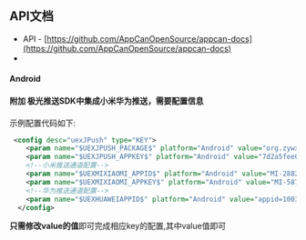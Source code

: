 API文档
-------------------------------------------------------------
  * API - [https://github.com/AppCanOpenSource/appcan-docs](https://github.com/AppCanOpenSource/appcan-docs)
  *
  #### Android
  #### **附加 极光推送SDK中集成小米华为推送，需要配置信息**

示例配置代码如下:

```xml
 <config desc="uexJPush" type="KEY">
    <param name="$UEXJPUSH_PACKAGE$" platform="Android" value="org.zywx.wbpalmstar.widgetone.uexSZPortal"/>
    <param name="$UEXJPUSH_APPKEY$" platform="Android" value="7d2a5fee085a5aeabec706e5"/>
    <!--小米推送通道配置-->
    <param name="$UEXMIXIAOMI_APPID$" platform="Android" value="MI-2882303761517843561"/>
    <param name="$UEXMIXIAOMI_APPKEY$" platform="Android" value="MI-5871784334561"/>
    <!--华为推送通道配置-->
    <param name="$UEXHUAWEIAPPID$" platform="Android" value="appid=100363851"/>
  </config>
```
**只需修改value的值**即可完成相应key的配置,其中value值即可
